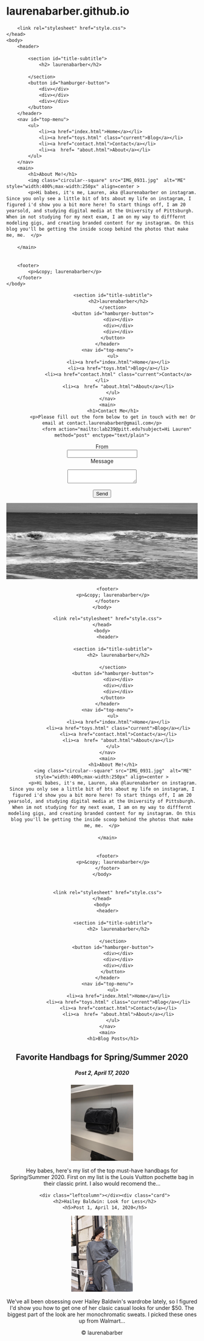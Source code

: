 # laurenabarber.github.io
<html lang="en">
    <head>
        <meta charset="utf-8">
        <meta name="viewport" content="width=device-width, initial-scale=1">
        <title>laurenabarber</title>
        
        <link rel="stylesheet" href="style.css">
    </head>
    <body>
        <header>
            
            <section id="title-subtitle">
                <h2> laurenabarber</h2>
                
            </section>
            <button id="hamburger-button">
                <div></div>
                <div></div>
                <div></div>
            </button>
        </header>
        <nav id="top-menu">
            <ul>
                <li><a href="index.html">Home</a></li>
                <li><a href="toys.html" class="current">Blog</a></li>
                <li><a href="contact.html">Contact</a></li>
                <li><a  href= "about.html">About</a></li>
            </ul>
        </nav>
        <main>
            <h1>About Me!</h1>
            <img class="circular--square" src="IMG_0931.jpg"  alt="ME" style="width:400%;max-width:250px" align=center >
            <p>Hi babes, it's me, Lauren, aka @laurenabarber on instagram. Since you only see a little bit of bts about my life on instagram, I figured i'd show you a bit more here! To start things off, I am 20 yearsold, and studying digital media at the University of Pittsburgh. When im not studying for my next exam, I am on my way to difffernt modeling gigs, and creating branded content for my instagram. On this blog you'll be getting the inside scoop behind the photos that make me, me.  </p>
            
        </main>
        
       
        <footer>
            <p>&copy; laurenabarber</p>
        </footer>
    </body>
</html>
<html lang="en">
    <head>
        <meta charset="utf-8">
        <meta name="viewport" content="width=device-width, initial-scale=1">
        <title> laurenabarber </title>
        <link rel="shortcut icon" href="">
        <link rel="stylesheet" href="style.css">
    </head>
    <body>
        <header>
            
            <section id="title-subtitle">
                <h2>laurenabarber</h2>
            </section>
            <button id="hamburger-button">
                <div></div>
                <div></div>
                <div></div>
            </button>
        </header>
        <nav id="top-menu">
            <ul>
                <li><a href="index.html">Home</a></li>
                <li><a href="toys.html">Blog</a></li>
                <li><a href="contact.html" class="current">Contact</a></li>
                <li><a  href= "about.html">About</a></li>
            </ul>
        </nav>
        <main>
            <h1>Contact Me</h1>
            <p>Please fill out the form below to get in touch with me! Or email at contact.laurenabarber@gmail.com</p>
               <form action="mailto:lab239@pitt.edu?subject=Hi Lauren" method="post" enctype="text/plain">
<label for="email">From</label><br>
<input type="email" id="From" name="From" maxlength="500"><br>
<label for="message">Message</label><br>
<textarea id="message" name="message"></textarea><br>
<button type="submit">Send</button>
</form>
       <img src="IMG_0932.jpg"
     alt="black and white waves"
     width="792"
     height="200"
    class="center">

        <footer>
            <p>&copy; laurenabarber</p>
        </footer>
    </body>
</html>
<html lang="en">
    <head>
        <meta charset="utf-8">
        <meta name="viewport" content="width=device-width, initial-scale=1">
        <title>laurenabarber</title>
        
        <link rel="stylesheet" href="style.css">
    </head>
    <body>
        <header>
            
            <section id="title-subtitle">
                <h2> laurenabarber</h2>
                
            </section>
            <button id="hamburger-button">
                <div></div>
                <div></div>
                <div></div>
            </button>
        </header>
        <nav id="top-menu">
            <ul>
                <li><a href="index.html">Home</a></li>
                <li><a href="toys.html" class="current">Blog</a></li>
                <li><a href="contact.html">Contact</a></li>
                <li><a  href= "about.html">About</a></li>
            </ul>
        </nav>
        <main>
            <h1>About Me!</h1>
            <img class="circular--square" src="IMG_0931.jpg"  alt="ME" style="width:400%;max-width:250px" align=center >
            <p>Hi babes, it's me, Lauren, aka @laurenabarber on instagram. Since you only see a little bit of bts about my life on instagram, I figured i'd show you a bit more here! To start things off, I am 20 yearsold, and studying digital media at the University of Pittsburgh. When im not studying for my next exam, I am on my way to difffernt modeling gigs, and creating branded content for my instagram. On this blog you'll be getting the inside scoop behind the photos that make me, me.  </p>
            
        </main>
        
       
        <footer>
            <p>&copy; laurenabarber</p>
        </footer>
    </body>

        
        <link rel="stylesheet" href="style.css">
    </head>
    <body>
        <header>
            
            <section id="title-subtitle">
                <h2> laurenabarber</h2>
                
            </section>
            <button id="hamburger-button">
                <div></div>
                <div></div>
                <div></div>
            </button>
        </header>
        <nav id="top-menu">
            <ul>
                <li><a href="index.html">Home</a></li>
                <li><a href="toys.html" class="current">Blog</a></li>
                <li><a href="contact.html">Contact</a></li>
                <li><a  href= "about.html">About</a></li>
            </ul>
        </nav>
        <main>
            <h1>Blog Posts</h1>

<div class="row">
  <div class="leftcolumn">
    <div class="card">
      <h2>Favorite Handbags for Spring/Summer 2020</h2>
      <h5>Post 2, April 17, 2020</h5>
      <img src="IMG_0929.jpg" alt="sweatsuit"  width=""
     height="200">
      <p>Hey babes, here's my list of the top must-have handbags for Spring/Summer 2020. First on my list is the Louis Vuitton pochette bag in their classic print. I also would recomend the... </p><script
    type="text/javascript"
    async defer
    src="//assets.pinterest.com/js/pinit.js"
></script> <a href="https://www.pinterest.com/pin/create/button/" data-pin-do="buttonBookmark">
</a>
      </div>
    
        <div class="leftcolumn"></div><div class="card">  
      <h2>Hailey Baldwin: Look for Less</h2>
      <h5>Post 1, April 14, 2020</h5>
   <img src="IMG_0930.jpg" alt="sweatsuit"  width=""
     height="200">
      <p>We've all been obsessing over Hailey Baldwin's wardrobe lately, so I figured I'd show you how to get one of her clasic casual looks for under $50. The biggest part of the look are her monochromatic sweats. I picked these ones up from Walmart... </p>
      <a href="https://www.pinterest.com/pin/create/button/" data-pin-do="buttonBookmark">
</a>
  </div>
  <div class="rightcolumn"></div>
        <footer>
            <p>&copy; laurenabarber</p>
        </footer>
    </body>
</html>


